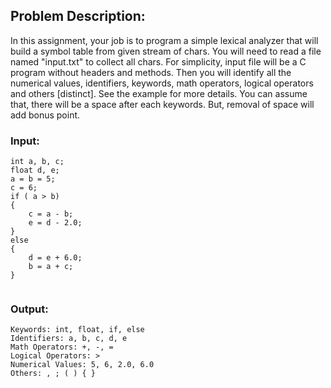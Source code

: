 ## Problem Description:
In this assignment, your job is to program a simple lexical analyzer that will build a symbol table from given stream of chars. You will need to read a file named "input.txt" to collect all chars. For simplicity, input file will be a C program without headers and methods. Then you will identify all the numerical values, identifiers, keywords, math operators, logical operators and others [distinct]. See the example for more details. You can assume that, there will be a space  after each keywords. But, removal of space will add bonus point.
### Input:
```
int a, b, c;
float d, e;
a = b = 5;
c = 6;
if ( a > b)
{
	c = a - b;
	e = d - 2.0;
}
else
{
	d = e + 6.0;
	b = a + c;
}


```
### Output:
```
Keywords: int, float, if, else
Identifiers: a, b, c, d, e
Math Operators: +, -, =
Logical Operators: >
Numerical Values: 5, 6, 2.0, 6.0
Others: , ; ( ) { }

```

